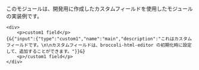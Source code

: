 このモジュールは、開発用に作成したカスタムフィールドを使用したモジュールの実装例です。

```
<div>
    <p>custom1 field</p>
{&{"input":{"type":"custom1","name":"main","description":"これはカスタムフィールドです。\n\nカスタムフィールドは、broccoli-html-editor の初期化時に設定して、追加することができます。"}}&}
    <p>/custom1 field</p>
</div>
```
